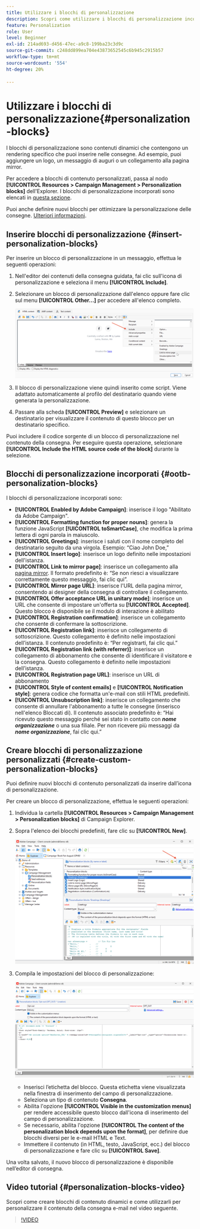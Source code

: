 ```yaml
---
title: Utilizzare i blocchi di personalizzazione
description: Scopri come utilizzare i blocchi di personalizzazione incorporati nel contenuto del messaggio
feature: Personalization
role: User
level: Beginner
exl-id: 214ad693-d456-47ec-a9c8-199ba23c3d9c
source-git-commit: c248dd899ea704e43873652545c6b945c2915b57
workflow-type: tm+mt
source-wordcount: '554'
ht-degree: 20%

---
```


# Utilizzare i blocchi di personalizzazione{#personalization-blocks}

I blocchi di personalizzazione sono contenuti dinamici che contengono un rendering specifico che puoi inserire nelle consegne. Ad esempio, puoi aggiungere un logo, un messaggio di auguri o un collegamento alla pagina mirror.

Per accedere a blocchi di contenuto personalizzati, passa al nodo **[!UICONTROL Resources > Campaign Management > Personalization blocks]** dell&#39;Explorer. I blocchi di personalizzazione incorporati sono elencati in [questa sezione](#ootb-personalization-blocks).

Puoi anche definire nuovi blocchi per ottimizzare la personalizzazione delle consegne. [Ulteriori informazioni](#create-custom-personalization-blocks).

## Inserire blocchi di personalizzazione {#insert-personalization-blocks}

Per inserire un blocco di personalizzazione in un messaggio, effettua le seguenti operazioni:

1. Nell&#39;editor dei contenuti della consegna guidata, fai clic sull&#39;icona di personalizzazione e seleziona il menu **[!UICONTROL Include]**.
1. Selezionare un blocco di personalizzazione dall&#39;elenco oppure fare clic sul menu **[!UICONTROL Other...]** per accedere all&#39;elenco completo.

   ![](assets/perso-content-block.png)

1. Il blocco di personalizzazione viene quindi inserito come script. Viene adattato automaticamente al profilo del destinatario quando viene generata la personalizzazione.
1. Passare alla scheda **[!UICONTROL Preview]** e selezionare un destinatario per visualizzare il contenuto di questo blocco per un destinatario specifico.

Puoi includere il codice sorgente di un blocco di personalizzazione nel contenuto della consegna. Per eseguire questa operazione, selezionare **[!UICONTROL Include the HTML source code of the block]** durante la selezione.

## Blocchi di personalizzazione incorporati {#ootb-personalization-blocks}

I blocchi di personalizzazione incorporati sono:

* **[!UICONTROL Enabled by Adobe Campaign]**: inserisce il logo &quot;Abilitato da Adobe Campaign&quot;.
* **[!UICONTROL Formatting function for proper nouns]**: genera la funzione JavaScript **[!UICONTROL toSmartCase]**, che modifica la prima lettera di ogni parola in maiuscolo.
* **[!UICONTROL Greetings]**: inserisce i saluti con il nome completo del destinatario seguito da una virgola. Esempio: “Ciao John Doe,” 
* **[!UICONTROL Insert logo]**: inserisce un logo definito nelle impostazioni dell&#39;istanza.
* **[!UICONTROL Link to mirror page]**: inserisce un collegamento alla [pagina mirror](mirror-page.md). Il formato predefinito è: “Se non riesci a visualizzare correttamente questo messaggio, fai clic qui”.
* **[!UICONTROL Mirror page URL]**: inserisce l&#39;URL della pagina mirror, consentendo ai designer della consegna di controllare il collegamento.
* **[!UICONTROL Offer acceptance URL in unitary mode]**: inserisce un URL che consente di impostare un&#39;offerta su **[!UICONTROL Accepted]**. Questo blocco è disponibile se il modulo di interazione è abilitato
* **[!UICONTROL Registration confirmation]**: inserisce un collegamento che consente di confermare la sottoscrizione.
* **[!UICONTROL Registration link]**: inserisce un collegamento di sottoscrizione. Questo collegamento è definito nelle impostazioni dell’istanza. Il contenuto predefinito è: “Per registrarti, fai clic qui.”
* **[!UICONTROL Registration link (with referrer)]**: inserisce un collegamento di abbonamento che consente di identificare il visitatore e la consegna. Questo collegamento è definito nelle impostazioni dell’istanza.
* **[!UICONTROL Registration page URL]**: inserisce un URL di abbonamento
* **[!UICONTROL Style of content emails]** e **[!UICONTROL Notification style]**: genera codice che formatta un&#39;e-mail con stili HTML predefiniti.
* **[!UICONTROL Unsubscription link]**: inserisce un collegamento che consente di annullare l&#39;abbonamento a tutte le consegne (inserisco nell&#39;elenco Bloccati di). Il contenuto associato predefinito è: “Hai ricevuto questo messaggio perché sei stato in contatto con ***nome organizzazione*** o una sua filiale. Per non ricevere più messaggi da ***nome organizzazione***, fai clic qui.”

## Creare blocchi di personalizzazione personalizzati {#create-custom-personalization-blocks}

Puoi definire nuovi blocchi di contenuto personalizzati da inserire dall’icona di personalizzazione.

Per creare un blocco di personalizzazione, effettua le seguenti operazioni:

1. Individua la cartella **[!UICONTROL Resources > Campaign Management > Personalization blocks]** di Campaign Explorer.
1. Sopra l&#39;elenco dei blocchi predefiniti, fare clic su **[!UICONTROL New]**.

   ![](assets/perso-new-block.png)

1. Compila le impostazioni del blocco di personalizzazione:

   ![](assets/perso-custom-block.png)

   * Inserisci l’etichetta del blocco. Questa etichetta viene visualizzata nella finestra di inserimento del campo di personalizzazione.
   * Seleziona un tipo di contenuto **Consegna**.
   * Abilita l&#39;opzione **[!UICONTROL Visible in the customization menus]** per rendere accessibile questo blocco dall&#39;icona di inserimento del campo di personalizzazione.
   * Se necessario, abilita l&#39;opzione **[!UICONTROL The content of the personalization block depends upon the format]**, per definire due blocchi diversi per le e-mail HTML e Text.
   * Immettere il contenuto (in HTML, testo, JavaScript, ecc.) del blocco di personalizzazione e fare clic su **[!UICONTROL Save]**.

Una volta salvato, il nuovo blocco di personalizzazione è disponibile nell’editor di consegna.

## Video tutorial {#personalization-blocks-video}

Scopri come creare blocchi di contenuto dinamici e come utilizzarli per personalizzare il contenuto della consegna e-mail nel video seguente.

>[!VIDEO](https://video.tv.adobe.com/v/344595?quality=12&captions=ita)
